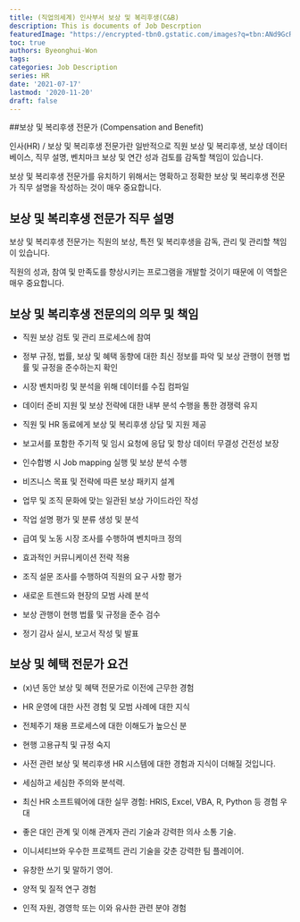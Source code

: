 ```yaml
---
title: (직업의세계) 인사부서 보상 및 복리후생(C&B)
description: This is documents of Job Descrption
featuredImage: "https://encrypted-tbn0.gstatic.com/images?q=tbn:ANd9GcR1uu6Gvgr917wFr_CynC916KciGAux4tSOfbLNEYVWab4uBW281OiE3zgOyhFX_ZTAJ1Y&usqp=CAU"
toc: true
authors: Byeonghui-Won
tags:
categories: Job Description
series: HR
date: '2021-07-17'
lastmod: '2020-11-20'
draft: false
---
```


##보상 및 복리후생 전문가 (Compensation and Benefit)

인사(HR) / 보상 및 복리후생 전문가란 일반적으로 직원 보상 및 복리후생, 보상 데이터베이스, 직무 설명, 벤치마크 보상 및 연간 성과 검토를 감독할 책임이 있습니다.

보상 및 복리후생 전문가를 유치하기 위해서는 명확하고 정확한 보상 및 복리후생 전문가 직무 설명을 작성하는 것이 매우 중요합니다.

## 보상 및 복리후생 전문가 직무 설명

보상 및 복리후생 전문가는 직원의 보상, 특전 및 복리후생을 감독, 관리 및 관리할 책임이 있습니다.

직원의 성과, 참여 및 만족도를 향상시키는 프로그램을 개발할 것이기 때문에 이 역할은 매우 중요합니다.

## 보상 및 복리후생 전문의의 의무 및 책임

+ 직원 보상 검토 및 관리 프로세스에 참여

+ 정부 규정, 법률, 보상 및 혜택 동향에 대한 최신 정보를 파악 및 보상 관행이 현행 법률 및 규정을 준수하는지 확인

+ 시장 벤치마킹 및 분석을 위해 데이터를 수집 컴파일

+ 데이터 준비 지원 및 보상 전략에 대한 내부 분석 수행을 통한 경쟁력 유지

+ 직원 및 HR 동료에게 보상 및 복리후생 상담 및 지원 제공

+ 보고서를 포함한 주기적 및 임시 요청에 응답 및 항상 데이터 무결성 건전성 보장

+ 인수합병 시 Job mapping 실행 및 보상 분석 수행

+ 비즈니스 목표 및 전략에 따른 보상 패키지 설계

+ 업무 및 조직 문화에 맞는 일관된 보상 가이드라인 작성

+ 작업 설명 평가 및 분류 생성 및 분석

+ 급여 및 노동 시장 조사를 수행하여 벤치마크 정의

+ 효과적인 커뮤니케이션 전략 적용

+ 조직 설문 조사를 수행하여 직원의 요구 사항 평가

+ 새로운 트렌드와 현장의 모범 사례 분석

+ 보상 관행이 현행 법률 및 규정을 준수 검수

+ 정기 감사 실시, 보고서 작성 및 발표

## 보상 및 혜택 전문가 요건

+ (x)년 동안 보상 및 혜택 전문가로 이전에 근무한 경험

+ HR 운영에 대한 사전 경험 및 모범 사례에 대한 지식

+ 전체주기 채용 프로세스에 대한 이해도가 높으신 분

+ 현행 고용규칙 및 규정 숙지

+ 사전 관련 보상 및 복리후생 HR 시스템에 대한 경험과 지식이 더해질 것입니다.

+ 세심하고 세심한 주의와 분석력.

+ 최신 HR 소프트웨어에 대한 실무 경험: HRIS, Excel, VBA, R, Python 등 경험 우대

+ 좋은 대인 관계 및 이해 관계자 관리 기술과 강력한 의사 소통 기술.

+ 이니셔티브와 우수한 프로젝트 관리 기술을 갖춘 강력한 팀 플레이어.

+ 유창한 쓰기 및 말하기 영어.

+ 양적 및 질적 연구 경험

+ 인적 자원, 경영학 또는 이와 유사한 관련 분야 경험

